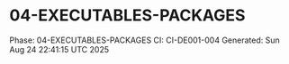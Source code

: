 # 04-EXECUTABLES-PACKAGES
Phase: 04-EXECUTABLES-PACKAGES
CI: CI-DE001-004
Generated: Sun Aug 24 22:41:15 UTC 2025
